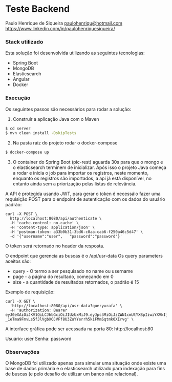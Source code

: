 # Teste Backend
Paulo Henrique de Siqueira
paulohenriqu@hotmail.com
https://www.linkedin.com/in/paulohenriquesiqueira/

### Stack utilizado

Esta solução foi desenvolvida utilizando as seguintes tecnologias:

* Spring Boot
* MongoDB
* Elasticsearch
* Angular
* Docker

### Execução

Os seguintes passos são necessários para rodar a solução:

1) Construir a aplicação Java com o Maven
```sh
$ cd server
$ mvn clean install -DskipTests
```
2) Na pasta raiz do projeto rodar o docker-compose
```sh
$ docker-compose up
```

3) O container do Spring Boot (pic-rest) aguarda 30s para que o mongo e o elasticsearch terminem de inicializar. Após isso o projeto Java começa a rodar e inicia o job para importar os registros, neste momento, enquanto os registros são importados, a api já está disponível, no entanto ainda sem a priorização pelas listas de relevância.

A API é protegida usando JWT, para gerar o token é necessáio fazer uma requisição POST para o endpoint de autenticação com os dados do usuário padrão:
```
curl -X POST \
  http://localhost:8080/api/authenticate \
  -H 'cache-control: no-cache' \
  -H 'content-type: application/json' \
  -H 'postman-token: a33b0b31-3bd6-c0aa-cab6-f250a46c5d47' \
  -d '{"username":"user",	"password":"password"}'
```

O token será retornado no header da resposta.

O endpoint que gerencia as buscas é o /api/usr-data
Os query parameters aceitos são:
* query - O termo a ser pesquisado no name ou username
* page - a página do resultado, começando em 0
* size - a quantidade de resultados retornados, o padrão é 15

Exemplo de requisição:
```
curl -X GET \
  'http://localhost:8080/api/usr-data?query=rafa' \
  -H 'authorization: Bearer eyJ0eXAiOiJKV1QiLCJhbGciOiJIUzUxMiJ9.eyJpc3MiOiJzZWN1cmUtYXBpIiwiYXVkIjoic2VjdXJlLWFwcCIsInN1YiI6InVzZXIiLCJleHAiOjE1NTM5NjY5ODIsInJvbCI6WyJST0xFX1VTRVIiXX0._wpp_VXYk1QXLu5mAxYHxwezJAh0nBc8-_1eTma9FmvLs5fJlVgbXOJVFf8U3ZuYYerrh5kiFMmSqtmk0XIrvg' \
```

A interface gráfica pode ser acessada na porta 80:
http://localhost:80

Usuário: user
Senha: password

### Observações

O MongoDB foi utilizado apenas para simular uma situação onde existe uma base de dados primária e o elasticsearch utilizado para indexação para fins de buscas (e pelo desafio de utilizar um banco não relacional).
